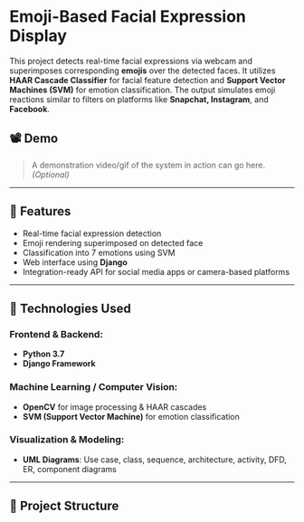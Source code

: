 # Emoji-Based Facial Expression Display

This project detects real-time facial expressions via webcam and superimposes corresponding **emojis** over the detected faces. It utilizes **HAAR Cascade Classifier** for facial feature detection and **Support Vector Machines (SVM)** for emotion classification. The output simulates emoji reactions similar to filters on platforms like **Snapchat, Instagram**, and **Facebook**.

## 📽 Demo
> A demonstration video/gif of the system in action can go here. *(Optional)*

---

## 📌 Features
- Real-time facial expression detection
- Emoji rendering superimposed on detected face
- Classification into 7 emotions using SVM
- Web interface using **Django**
- Integration-ready API for social media apps or camera-based platforms

---

## 🤖 Technologies Used

### Frontend & Backend:
- **Python 3.7**
- **Django Framework**

### Machine Learning / Computer Vision:
- **OpenCV** for image processing & HAAR cascades
- **SVM (Support Vector Machine)** for emotion classification

### Visualization & Modeling:
- **UML Diagrams**: Use case, class, sequence, architecture, activity, DFD, ER, component diagrams

---

## 📁 Project Structure

